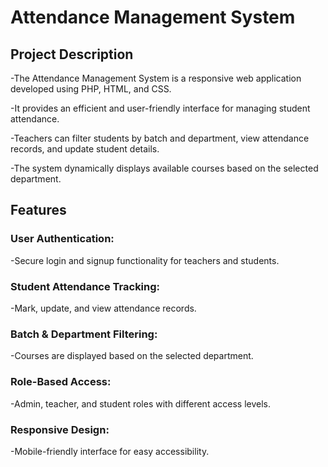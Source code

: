 # Attendance Management System
## Project Description
-The Attendance Management System is a responsive web application developed using PHP, HTML, and CSS. 

-It provides an efficient and user-friendly interface for managing student attendance. 

-Teachers can filter students by batch and department, view attendance records, and update student details. 

-The system dynamically displays available courses based on the selected department.
## Features
### User Authentication: 
-Secure login and signup functionality for teachers and students.

### Student Attendance Tracking:
-Mark, update, and view attendance records.

### Batch & Department Filtering: 
-Courses are displayed based on the selected department.

### Role-Based Access:
-Admin, teacher, and student roles with different access levels.

### Responsive Design:
-Mobile-friendly interface for easy accessibility.
